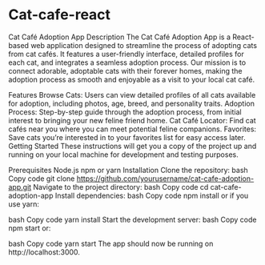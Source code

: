 # Cat-cafe-react
Cat Café Adoption App
Description
The Cat Café Adoption App is a React-based web application designed to streamline the process of adopting cats from cat cafés. It features a user-friendly interface, detailed profiles for each cat, and integrates a seamless adoption process. Our mission is to connect adorable, adoptable cats with their forever homes, making the adoption process as smooth and enjoyable as a visit to your local cat café.

Features
Browse Cats: Users can view detailed profiles of all cats available for adoption, including photos, age, breed, and personality traits.
Adoption Process: Step-by-step guide through the adoption process, from initial interest to bringing your new feline friend home.
Cat Café Locator: Find cat cafés near you where you can meet potential feline companions.
Favorites: Save cats you’re interested in to your favorites list for easy access later.
Getting Started
These instructions will get you a copy of the project up and running on your local machine for development and testing purposes.

Prerequisites
Node.js
npm or yarn
Installation
Clone the repository:
bash
Copy code
git clone https://github.com/yourusername/cat-cafe-adoption-app.git
Navigate to the project directory:
bash
Copy code
cd cat-cafe-adoption-app
Install dependencies:
bash
Copy code
npm install
or if you use yarn:

bash
Copy code
yarn install
Start the development server:
bash
Copy code
npm start
or:

bash
Copy code
yarn start
The app should now be running on http://localhost:3000.


